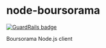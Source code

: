 node-boursorama
===============

[![GuardRails badge](https://badges.production.guardrails.io/moul/node-boursorama.svg)](https://www.guardrails.io)

Boursorama Node.js client
